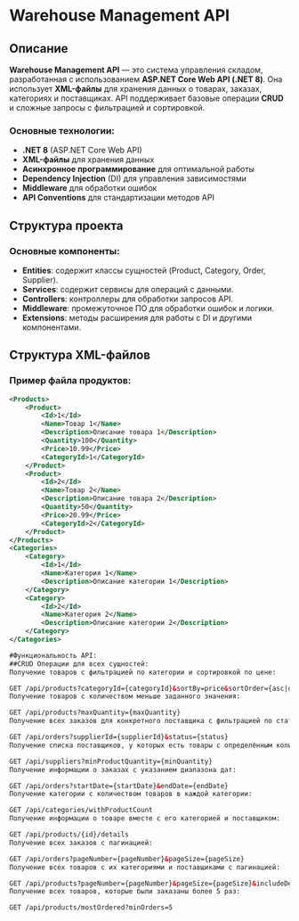 # Warehouse Management API

## Описание

**Warehouse Management API** — это система управления складом, разработанная с использованием **ASP.NET Core Web API (.NET 8)**. Она использует **XML-файлы** для хранения данных о товарах, заказах, категориях и поставщиках. API поддерживает базовые операции **CRUD** и сложные запросы с фильтрацией и сортировкой.

### Основные технологии:

- **.NET 8** (ASP.NET Core Web API)
- **XML-файлы** для хранения данных
- **Асинхронное программирование** для оптимальной работы
- **Dependency Injection** (DI) для управления зависимостями
- **Middleware** для обработки ошибок
- **API Conventions** для стандартизации методов API

## Структура проекта

### Основные компоненты:

- **Entities**: содержит классы сущностей (Product, Category, Order, Supplier).
- **Services**: содержит сервисы для операций с данными.
- **Controllers**: контроллеры для обработки запросов API.
- **Middleware**: промежуточное ПО для обработки ошибок и логики.
- **Extensions**: методы расширения для работы с DI и другими компонентами.

## Структура XML-файлов

### Пример файла продуктов:

```xml
<Products>
    <Product>
        <Id>1</Id>
        <Name>Товар 1</Name>
        <Description>Описание товара 1</Description>
        <Quantity>100</Quantity>
        <Price>10.99</Price>
        <CategoryId>1</CategoryId>
    </Product>
    <Product>
        <Id>2</Id>
        <Name>Товар 2</Name>
        <Description>Описание товара 2</Description>
        <Quantity>50</Quantity>
        <Price>20.99</Price>
        <CategoryId>2</CategoryId>
    </Product>
</Products>
<Categories>
    <Category>
        <Id>1</Id>
        <Name>Категория 1</Name>
        <Description>Описание категории 1</Description>
    </Category>
    <Category>
        <Id>2</Id>
        <Name>Категория 2</Name>
        <Description>Описание категории 2</Description>
    </Category>
</Categories>

#Функциональность API:
##CRUD Операции для всех сущностей:
Получение товаров с фильтрацией по категории и сортировкой по цене:

GET /api/products?categoryId={categoryId}&sortBy=price&sortOrder={asc|desc}
Получение товаров с количеством меньше заданного значения:

GET /api/products?maxQuantity={maxQuantity}
Получение всех заказов для конкретного поставщика с фильтрацией по статусу:

GET /api/orders?supplierId={supplierId}&status={status}
Получение списка поставщиков, у которых есть товары с определённым количеством на складе:

GET /api/suppliers?minProductQuantity={minQuantity}
Получение информации о заказах с указанием диапазона дат:

GET /api/orders?startDate={startDate}&endDate={endDate}
Получение категории с количеством товаров в каждой категории:

GET /api/categories/withProductCount
Получение информации о товаре вместе с его категорией и поставщиком:

GET /api/products/{id}/details
Получение всех заказов с пагинацией:

GET /api/orders?pageNumber={pageNumber}&pageSize={pageSize}
Получение всех товаров с их категориями и поставщиками с пагинацией:

GET /api/products?pageNumber={pageNumber}&pageSize={pageSize}&includeDetails=true
Получение всех товаров, которые были заказаны более 5 раз:

GET /api/products/mostOrdered?minOrders=5